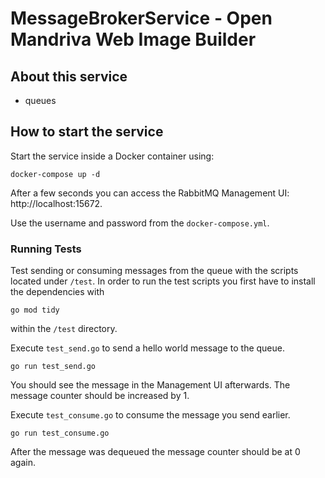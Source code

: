 # MessageBrokerService - Open Mandriva Web Image Builder

## About this service
- queues


## How to start the service
Start the service inside a Docker container using:
```shell
docker-compose up -d
```

After a few seconds you can access the RabbitMQ Management UI: http://localhost:15672.

Use the username and password from the `docker-compose.yml`.


### Running Tests
Test sending or consuming messages from the queue with the scripts located under `/test`.
In order to run the test scripts you first have to install the dependencies with
```shell
go mod tidy
```
within the `/test` directory.

Execute `test_send.go` to send a hello world message to the queue.
```shell
go run test_send.go
```
You should see the message in the Management UI afterwards.
The message counter should be increased by 1.

Execute `test_consume.go` to consume the message you send earlier.
```shell
go run test_consume.go
```
After the message was dequeued the message counter should be at 0 again.